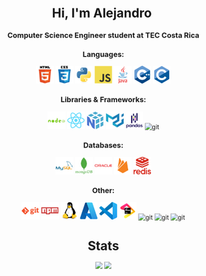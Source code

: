 <h1 align="center">Hi, I'm Alejandro <img height="40"</h1>
<h3 align="center">Computer Science Engineer student at TEC Costa Rica</h3>

<h3 align="center">Languages:</h3>

<p align="center"> 
  <a> 
    <img src="https://raw.githubusercontent.com/devicons/devicon/master/icons/html5/html5-original-wordmark.svg" alt="html5" width="40" height="40"/> 
  </a>
  <a> 
    <img src="https://raw.githubusercontent.com/devicons/devicon/master/icons/css3/css3-original-wordmark.svg" alt="css3" width="40" height="40"/> 
  </a> 
  <a> 
    <img src="https://raw.githubusercontent.com/devicons/devicon/master/icons/python/python-original.svg" alt="python" width="40" height="40"/> 
  </a>  
  <a> 
    <img src="https://raw.githubusercontent.com/devicons/devicon/master/icons/javascript/javascript-original.svg" alt="javascript" width="40" height="40"/> 
  </a> 
  <a> 
    <img src="https://github.com/devicons/devicon/blob/master/icons/java/java-original-wordmark.svg" alt="linux" width="40" height="40"/> 
  </a> 
  <a> 
    <img src="https://github.com/devicons/devicon/blob/master/icons/cplusplus/cplusplus-original.svg" alt="git" width="40" height="40"/> 
  </a>
   <a> 
    <img src="https://github.com/devicons/devicon/blob/master/icons/c/c-original.svg" alt="git" width="40" height="40"/> 
  </a>
</p>


<h3 align="center">Libraries & Frameworks:</h3>
<p align="center"> 
  <a> 
    <img src="https://github.com/devicons/devicon/blob/master/icons/nodejs/nodejs-plain-wordmark.svg" alt="git" width="40" height="40"/> 
  </a>
  <a> 
    <img src="https://github.com/devicons/devicon/blob/master/icons/react/react-original.svg" alt="git" width="40" height="40"/> 
  </a>
   <a> 
    <img src="https://github.com/devicons/devicon/blob/master/icons/numpy/numpy-original.svg" alt="git" width="40" height="40"/> 
  </a>
   <a> 
    <img src="https://github.com/devicons/devicon/blob/master/icons/materialui/materialui-original.svg" alt="git" width="40" height="40"/> 
  </a>
   <a> 
    <img src="https://github.com/devicons/devicon/blob/master/icons/pandas/pandas-original-wordmark.svg" alt="git" width="40" height="40"/> 
  </a>
   <a> 
    <img src="https://expressjs.com/images/express-facebook-share.png" alt="git" width="60" height="30"/> 
  </a>
</p>


<h3 align="center">Databases:</h3>

<p align="center"> 
   <a> 
    <img src="https://github.com/devicons/devicon/blob/master/icons/mysql/mysql-original-wordmark.svg" alt="git" width="40" height="40"/> 
  </a>
   <a> 
    <img src="https://github.com/devicons/devicon/blob/master/icons/mongodb/mongodb-plain-wordmark.svg" alt="git" width="40" height="40"/> 
  </a>
   <a> 
    <img src="https://github.com/devicons/devicon/blob/master/icons/oracle/oracle-original.svg" alt="git" width="40" height="40"/> 
  </a>
   <a> 
    <img src="https://github.com/devicons/devicon/blob/master/icons/firebase/firebase-plain.svg" alt="git" width="40" height="40"/> 
  </a>
   <a> 
    <img src="https://github.com/devicons/devicon/blob/master/icons/redis/redis-plain-wordmark.svg" alt="git" width="40" height="40"/> 
  </a>
</p>

<h3 align="center">Other:</h3>
<p align="center"> 
   <a> 
    <img src="https://github.com/devicons/devicon/blob/master/icons/git/git-plain-wordmark.svg" alt="git" width="40" height="40"/> 
  </a>
   <a> 
    <img src="https://github.com/devicons/devicon/blob/master/icons/npm/npm-original-wordmark.svg" alt="git" width="40" height="40"/> 
  </a>
   <a> 
    <img src="https://github.com/devicons/devicon/blob/master/icons/linux/linux-original.svg" alt="git" width="40" height="40"/> 
  </a>
   <a> 
    <img src="https://github.com/devicons/devicon/blob/master/icons/azure/azure-original.svg" alt="git" width="40" height="40"/> 
  </a>
   <a> 
    <img src="https://github.com/devicons/devicon/blob/master/icons/vscode/vscode-original.svg" alt="git" width="40" height="40"/> 
  </a>
   <a> 
    <img src="https://github.com/devicons/devicon/blob/master/icons/jetbrains/jetbrains-original.svg" alt="git" width="40" height="40"/> 
  </a>
   <a> 
    <img src="https://i0.wp.com/cdn-images-1.medium.com/max/800/1*KeuQ7uNalz2l4rBOyPAUpg.png?w=1180&ssl=1" alt="git" width="60" height="30"/> 
  </a>
   <a> 
    <img src="https://www.svgrepo.com/download/354202/postman-icon.svg" alt="git" width="40" height="40"/> 
  </a>
   <a> 
    <img src="https://gafish.fr/wp-content/uploads/2015/08/sonarqube-logo.png" alt="git" width="60" height="30"/> 
  </a>
<p align="center">
</p>

<h1 align="center">Stats </h1>

<p align= "center">
  <img height= "150" src="https://github-readme-stats.vercel.app/api?username=Alebecito&theme=react&show_icons=true&include_all_commits=true" />
  <img height= "150" src="https://github-readme-stats.vercel.app/api/top-langs/?username=Alebecito&theme=react&layout=compact" />
</p>
